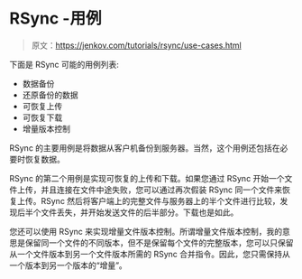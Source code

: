 # RSync -用例

> 原文：<https://jenkov.com/tutorials/rsync/use-cases.html>

下面是 RSync 可能的用例列表:

*   数据备份
*   还原备份的数据
*   可恢复上传
*   可恢复下载
*   增量版本控制

RSync 的主要用例是将数据从客户机备份到服务器。当然，这个用例还包括在必要时恢复数据。

RSync 的第二个用例是实现可恢复的上传和下载。如果您通过 RSync 开始一个文件上传，并且连接在文件中途失败，您可以通过再次假装 RSync 同一个文件来恢复上传。RSync 然后将客户端上的完整文件与服务器上的半个文件进行比较，发现后半个文件丢失，并开始发送文件的后半部分。下载也是如此。

您还可以使用 RSync 来实现增量文件版本控制。所谓增量文件版本控制，我的意思是保留同一个文件的不同版本，但不是保留每个文件的完整版本，您可以只保留从一个文件版本到另一个文件版本所需的 RSync 合并指令。因此，您只需保持从一个版本到另一个版本的“增量”。